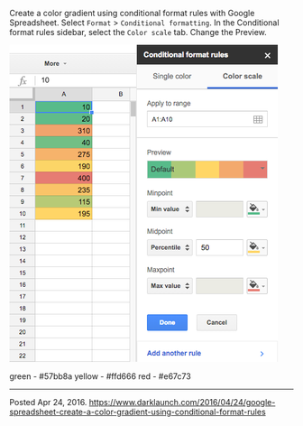 Create a color gradient using conditional format rules with Google Spreadsheet. Select `Format` > `Conditional formatting`. In the Conditional format rules sidebar, select the `Color scale` tab. Change the Preview.

<img alt="" src="/img/uploads/2016-04/conditional-format-rules.png" />

green - #57bb8a
yellow - #ffd666
red - #e67c73

---

Posted Apr 24, 2016.
https://www.darklaunch.com/2016/04/24/google-spreadsheet-create-a-color-gradient-using-conditional-format-rules